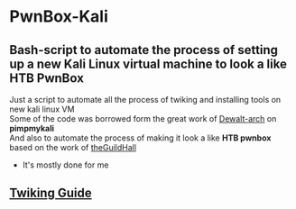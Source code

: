 # PwnBox-Kali
Bash-script to automate the process of setting up a new Kali Linux virtual machine to look a like HTB PwnBox
---

Just a script to automate all the process of twiking and installing tools on new kali linux VM
<br>Some of the code was borrowed form the great work of [Dewalt-arch](https://github.com/Dewalt-arch/pimpmykali) on **pimpmykali**
<br> And also to automate the process of making it look a like **HTB pwnbox** based on the work of [theGuildHall](https://github.com/theGuildHall/pwnbox)
 
 * It's mostly done for me
 
## [Twiking Guide](Twiking/Twiking.md)
